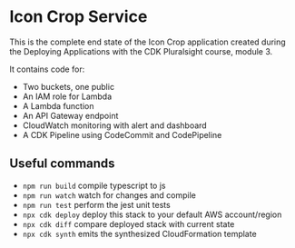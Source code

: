 # Icon Crop Service

This is the complete end state of the Icon Crop application created during the Deploying Applications with the CDK Pluralsight course, module 3.

It contains code for:
- Two buckets, one public
- An IAM role for Lambda
- A Lambda function
- An API Gateway endpoint
- CloudWatch monitoring with alert and dashboard
- A CDK Pipeline using CodeCommit and CodePipeline

## Useful commands

* `npm run build`   compile typescript to js
* `npm run watch`   watch for changes and compile
* `npm run test`    perform the jest unit tests
* `npx cdk deploy`  deploy this stack to your default AWS account/region
* `npx cdk diff`    compare deployed stack with current state
* `npx cdk synth`   emits the synthesized CloudFormation template